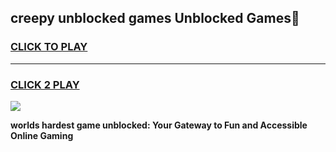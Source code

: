 
## creepy unblocked games Unblocked Games👋
<h3>
<a href="https://premium.freeplayer.one?title=creepy_unblocked_games&ref=16F">CLICK TO PLAY</a></h3>
<hr>

<h3>
<a href="https://premium.freeplayer.one?title=creepy_unblocked_games&ref=16F">CLICK 2 PLAY</a>
  
</h3>

<a href="https://premium.freeplayer.one?title=creepy_unblocked_games&ref=16F/"><img src="https://clearcache.store/games.png"></a>


**worlds hardest game unblocked: Your Gateway to Fun and Accessible Online Gaming**
